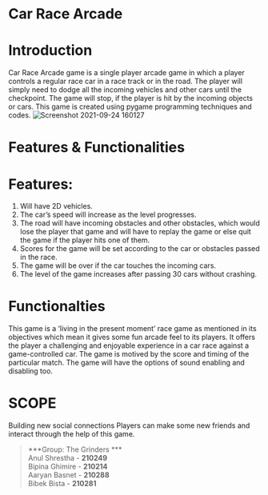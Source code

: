 # Car Race Arcade

# Introduction

Car Race Arcade game is a single player arcade game in which a player controls a regular race car in a race track or in the road. The player will simply need to dodge all the incoming vehicles and other cars until the checkpoint. The game will stop, if the player is hit by the incoming objects or cars. This game is created using pygame programming techniques and codes.
![Screenshot 2021-09-24 160127](https://user-images.githubusercontent.com/84695167/135124751-bb4ab37e-867b-4519-b5a9-6e9c6285440c.jpg)

# Features & Functionalities 

# Features:
1. Will have 2D vehicles.
2. The car’s speed will increase as the level progresses.
3. The road will have incoming obstacles and other obstacles, which would lose the player that game and will have to replay the game or else quit the game if the player hits one of them.
4. Scores for the game will be set according to the car or obstacles passed in the race.
5. The game will be over if the car touches the incoming cars.
6. The level of the game increases after passing 30 cars without crashing.

# Functionalties

This game is a ‘living in the present moment’ race game as mentioned in its objectives which mean it gives some fun arcade feel to its players. It offers the player a challenging and enjoyable experience in a car race against a game-controlled car. The game is motived by the score and timing of the particular match. The game will have the options of sound enabling and disabling too.

# SCOPE

Building new social connections
Players can make some new friends and interact through the help of this game. 

> ***Group: The Grinders *** <br>
Anul Shrestha - **210249** <br>
Bipina Ghimire - **210214** <br>
Aaryan Basnet - **210288** <br>
Bibek Bista - **210281**

